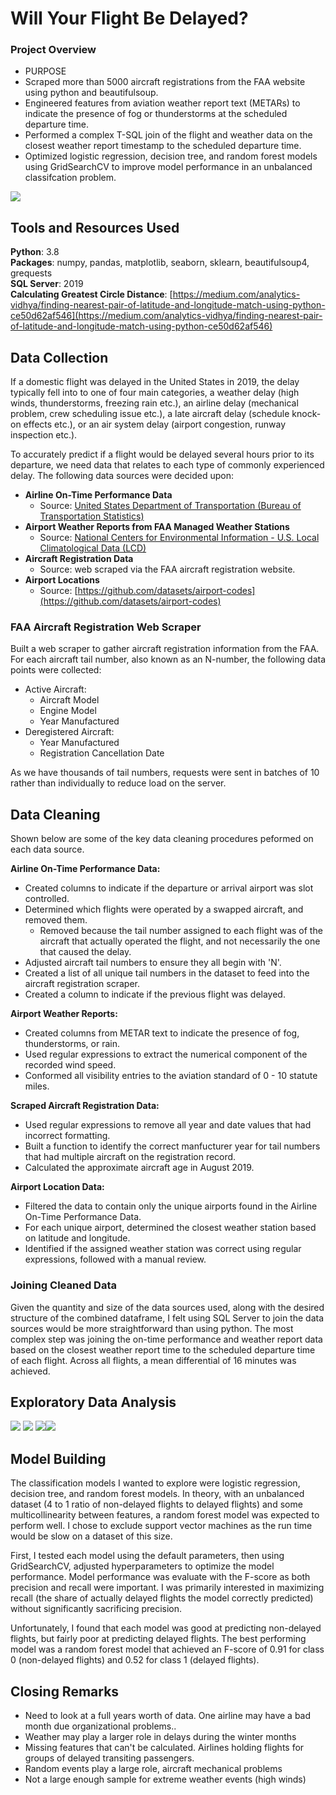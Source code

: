 # Will Your Flight Be Delayed?
### Project Overview
  * PURPOSE 
  * Scraped more than 5000 aircraft registrations from the FAA website using python and beautifulsoup.
  * Engineered features from aviation weather report text (METARs) to indicate the presence of fog or thunderstorms at the scheduled departure time.
  * Performed a complex T-SQL join of the flight and weather data on the closest weather report timestamp to the scheduled departure time.
  * Optimized logistic regression, decision tree, and random forest models using GridSearchCV to improve model performance in an unbalanced classifcation problem. 
  
  ![](san_francisco_airport.jpg)
## Tools and Resources Used
**Python**: 3.8  
**Packages**: numpy, pandas, matplotlib, seaborn, sklearn, beautifulsoup4, grequests  
**SQL Server**: 2019  
**Calculating Greatest Circle Distance**: [https://medium.com/analytics-vidhya/finding-nearest-pair-of-latitude-and-longitude-match-using-python-ce50d62af546](https://medium.com/analytics-vidhya/finding-nearest-pair-of-latitude-and-longitude-match-using-python-ce50d62af546)  

## Data Collection  
If a domestic flight was delayed in the United States in 2019, the delay typically fell into to one of four main categories, a weather delay (high winds, thunderstorms, freezing rain etc.), an airline delay (mechanical problem, crew scheduling issue etc.), a late aircraft delay (schedule knock-on effects etc.), or an air system delay (airport congestion, runway inspection etc.).  

To accurately predict if a flight would be delayed several hours prior to its departure, we need data that relates to each type of commonly experienced delay. The following data sources were decided upon:  

  * **Airline On-Time Performance Data** 
      * Source: [United States Department of Transportation (Bureau of Transportation Statistics)](https://www.transtats.bts.gov/Tables.asp?DB_ID=120&DB_Name=Airline%20On-Time%20Performance%20Data&DB_Short_Name=On-Time)
  * **Airport Weather Reports from FAA Managed Weather Stations**
      * Source: [National Centers for Environmental Information - U.S. Local Climatological Data (LCD)](https://www.ncei.noaa.gov/access/metadata/landing-page/bin/iso?id=gov.noaa.ncdc:C00684)
  * **Aircraft Registration Data**
      * Source: web scraped via the FAA aircraft registration website.  
  * **Airport Locations**
      * Source: [https://github.com/datasets/airport-codes](https://github.com/datasets/airport-codes)
 

### FAA Aircraft Registration Web Scraper
Built a web scraper to gather aircraft registration information from the FAA. For each aircraft tail number, also known as an N-number, the following data points were collected:
  * Active Aircraft:
    * Aircraft Model
    * Engine Model
    * Year Manufactured
  * Deregistered Aircraft:
    * Year Manufactured
    * Registration Cancellation Date
    
As we have thousands of tail numbers, requests were sent in batches of 10 rather than individually to reduce load on the server.  
## Data Cleaning
Shown below are some of the key data cleaning procedures peformed on each data source. 

**Airline On-Time Performance Data:**
  * Created columns to indicate if the departure or arrival airport was slot controlled.
  * Determined which flights were operated by a swapped aircraft, and removed them.
    * Removed because the tail number assigned to each flight was of the aircraft that actually operated the flight, and not necessarily the one that caused the delay. 
  * Adjusted aircraft tail numbers to ensure they all begin with 'N'.
  * Created a list of all unique tail numbers in the dataset to feed into the aircraft registration scraper.
  * Created a column to indicate if the previous flight was delayed.

**Airport Weather Reports:**
  * Created columns from METAR text to indicate the presence of fog, thunderstorms, or rain. 
  * Used regular expressions to extract the numerical component of the recorded wind speed.
  * Conformed all visibility entries to the aviation standard of 0 - 10 statute miles.  

**Scraped Aircraft Registration Data:**  
  * Used regular expressions to remove all year and date values that had incorrect formatting.
  * Built a function to identify the correct manfucturer year for tail numbers that had multiple aircraft on the registration record. 
  * Calculated the approximate aircraft age in August 2019. 
  
**Airport Location Data:**
  * Filtered the data to contain only the unique airports found in the Airline On-Time Performance Data.
  * For each unique airport, determined the closest weather station based on latitude and longitude.  
  * Identified if the assigned weather station was correct using regular expressions, followed with a manual review. 

### Joining Cleaned Data  
Given the quantity and size of the data sources used, along with the desired structure of the combined dataframe, I felt using SQL Server to join the data sources would be more straightforward than using python. The most complex step was joining the on-time performance and weather report data based on the closest weather report time to the scheduled departure time of each flight. Across all flights, a mean differential of 16 minutes was achieved.

## Exploratory Data Analysis
![](aircraft_age_dist.png)
![](delays_by_hour.png) ![](thunderstorm_delays.png)![](corr_matrix.png)

## Model Building
The classification models I wanted to explore were logistic regression, decision tree, and random forest models. In theory, with an unbalanced dataset (4 to 1 ratio of non-delayed flights to delayed flights) and some multicollinearity between features, a random forest model was expected to perform well. I chose to exclude support vector machines as the run time would be slow on a dataset of this size. 

First, I tested each model using the default parameters, then using GridSearchCV, adjusted hyperparameters to optimize the model performance. Model performance was evaluate with the F-score as both precision and recall were important. I was primarily interested in maximizing recall (the share of actually delayed flights the model correctly predicted) without significantly sacrificing precision. 

Unfortunately, I found that each model was good at predicting non-delayed flights, but fairly poor at predicting delayed flights. The best performing model was a random forest model that achieved an F-score of 0.91 for class 0 (non-delayed flights) and 0.52 for class 1 (delayed flights).

## Closing Remarks

- Need to look at a full years worth of data. One airline may have a bad month due organizational problems.. 
- Weather may play a larger role in delays during the winter months
- Missing features that can't be calculated. Airlines holding flights for groups of delayed transiting passengers.
- Random events play a large role, aircraft mechanical problems
- Not a large enough sample for extreme weather events (high winds)
